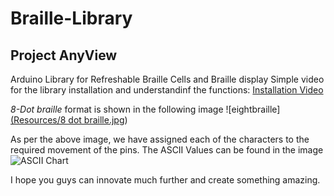 # Braille-Library
## Project AnyView
Arduino Library for Refreshable Braille Cells and Braille display 
Simple video for the library installation and understandinf the functions: 
[Installation Video](https://drive.google.com/drive/folders/19WAqIL-NhV4G5J1RsrMgq6cPOxpzeN6h?usp=sharing)

*8-Dot braille* format is shown in the following image 
![eightbraille][(Resources/8 dot braille.jpg](https://github.com/shantanu-spec/Anyview/blob/main/Resources/8%20dot%20braille.jpg))

As per the above image, we have assigned each of the characters to the required movement of the pins. The ASCII Values can be found in the image
![ASCII Chart](https://github.com/varigondavamsi/Braille-Library/blob/main/Resources/Ascii%20Chart.jpg)

I hope you guys can innovate much further and create something amazing. 





